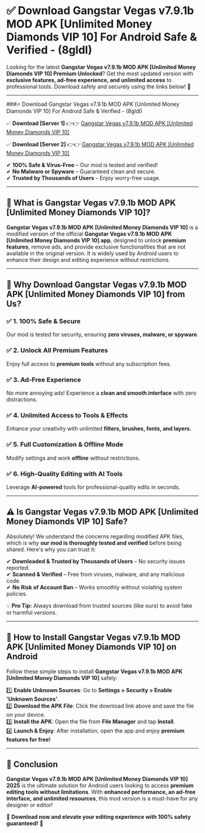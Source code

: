 
# ✅ Download Gangstar Vegas v7.9.1b MOD APK [Unlimited Money Diamonds VIP 10] For Android Safe & Verified -  (8gldl) 

Looking for the latest **Gangstar Vegas v7.9.1b MOD APK [Unlimited Money Diamonds VIP 10] Premium Unlocked**? Get the most updated version with **exclusive features, ad-free experience, and unlimited access** to professional tools. Download safely and securely using the links below! 🚀  

---

###🔥 Download Gangstar Vegas v7.9.1b MOD APK [Unlimited Money Diamonds VIP 10] For Android Safe & Verified -  (8gldl)  

✅ **Download [Server 1]** 👉👉 [Gangstar Vegas v7.9.1b MOD APK [Unlimited Money Diamonds VIP 10] ](https://apkcomod.com?title=Gangstar_Vegas_v7.9.1b_MOD_APK_[Unlimited_Money_Diamonds_VIP_10])  

✅ **Download [Server 2]** 👉👉 [Gangstar Vegas v7.9.1b MOD APK [Unlimited Money Diamonds VIP 10] ](https://apkcomod.com?title=Gangstar_Vegas_v7.9.1b_MOD_APK_[Unlimited_Money_Diamonds_VIP_10])  

✔ **100% Safe & Virus-Free** – Our mod is tested and verified!  
✔ **No Malware or Spyware** – Guaranteed clean and secure.  
✔ **Trusted by Thousands of Users** – Enjoy worry-free usage.  

---

## 📌 What is Gangstar Vegas v7.9.1b MOD APK [Unlimited Money Diamonds VIP 10]?  

**Gangstar Vegas v7.9.1b MOD APK [Unlimited Money Diamonds VIP 10]** is a modified version of the official **Gangstar Vegas v7.9.1b MOD APK [Unlimited Money Diamonds VIP 10] app**, designed to unlock **premium features**, remove ads, and provide exclusive functionalities that are not available in the original version. It is widely used by Android users to enhance their design and editing experience without restrictions.  

---

## 🌟 Why Download Gangstar Vegas v7.9.1b MOD APK [Unlimited Money Diamonds VIP 10] from Us?  

### ✅ 1. 100% Safe & Secure  
Our mod is tested for security, ensuring **zero viruses, malware, or spyware**.  

### ✅ 2. Unlock All Premium Features  
Enjoy full access to **premium tools** without any subscription fees.  

### ✅ 3. Ad-Free Experience  
No more annoying ads! Experience a **clean and smooth interface** with zero distractions.  

### ✅ 4. Unlimited Access to Tools & Effects  
Enhance your creativity with unlimited **filters, brushes, fonts, and layers**.  

### ✅ 5. Full Customization & Offline Mode  
Modify settings and work **offline** without restrictions.  

### ✅ 6. High-Quality Editing with AI Tools  
Leverage **AI-powered** tools for professional-quality edits in seconds.  

---

## ⚠️ Is Gangstar Vegas v7.9.1b MOD APK [Unlimited Money Diamonds VIP 10] Safe?  

Absolutely! We understand the concerns regarding modified APK files, which is why **our mod is thoroughly tested and verified** before being shared. Here's why you can trust it:  

✔ **Downloaded & Trusted by Thousands of Users** – No security issues reported.  
✔ **Scanned & Verified** – Free from viruses, malware, and any malicious code.  
✔ **No Risk of Account Ban** – Works smoothly without violating system policies.  

💡 **Pro Tip:** Always download from trusted sources (like ours) to avoid fake or harmful versions.  

---

## 📲 How to Install Gangstar Vegas v7.9.1b MOD APK [Unlimited Money Diamonds VIP 10] on Android  

Follow these simple steps to install **Gangstar Vegas v7.9.1b MOD APK [Unlimited Money Diamonds VIP 10]** safely:  

1️⃣ **Enable Unknown Sources**: Go to **Settings > Security > Enable 'Unknown Sources'**.  
2️⃣ **Download the APK File**: Click the download link above and save the file on your device.  
3️⃣ **Install the APK**: Open the file from **File Manager** and tap **Install**.  
4️⃣ **Launch & Enjoy**: After installation, open the app and enjoy **premium features for free!**  

---

## 🚀 Conclusion  

**Gangstar Vegas v7.9.1b MOD APK [Unlimited Money Diamonds VIP 10] 2025** is the ultimate solution for Android users looking to access **premium editing tools without limitations**. With **enhanced performance, an ad-free interface, and unlimited resources**, this mod version is a must-have for any designer or editor!  

🔻 **Download now and elevate your editing experience with 100% safety guaranteed!** 🔻  
